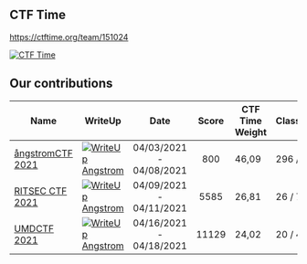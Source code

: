 ## CTF Time

https://ctftime.org/team/151024

[![CTF Time](https://img.shields.io/badge/CTF%20Time-n0internsh1p-black.svg?style=for-the-badge&colorA=black&logo=data:image/png;base64,iVBORw0KGgoAAAANSUhEUgAAABAAAAAQCAYAAAAf8/9hAAABIklEQVQ4EZ2SUUsCQRSFT4H2Vk8FUUHhUiSIuzNuEj4mUW8iKpaVqKn91ug/fTLuruyaLtbAx9zh3nPuHWYkSd+64r/ox6rgTDgTnKe4EFzGeILrDdwIp10tVOCvpMTacwd0AjremZVBOkC37Epal4nZN+xCRpQcUHydQgDFfBLN1p0jnzy2C62NnvfUhxw2GuB5By5BKSCLD6Usvwwol4tLcdVAHhUfKv7aR3qOO98H0DDQsBsw4PJLUgZ0485NA4824imEdZJcM4CHIJqApHPLQNtApwbdGvTuoB/jYofLtS242paPGHiHyzu/VGEQwNDCKITPEGZ1mNfhK96ndZiEMLZR3XsyQUfQE/QFb4KhYCyYCmaCeRxPBCPBh+A1ql8AwvWtPYtBNU4AAAAASUVORK5CYII=)](https://ctftime.org/team/151024)  

## Our contributions

| Name                                               | WriteUp                | Date |Score|CTF Time Weight| Classement |
|-------------------|------|:---:|:----------:|------------|------------|
| [ångstromCTF 2021](https://ctftime.org/event/1265) | [![WriteUp Angstrom](https://img.shields.io/badge/WriteUp-ångstrom-black.svg?style=for-the-badge&colorA=red)](ANGSTROMCTF2021/) |04/03/2021 - 04/08/2021|800|46,09|296 / 1502|
| [RITSEC CTF 2021](https://ctftime.org/event/1309) | [![WriteUp Angstrom](https://img.shields.io/badge/WriteUp-RITSEC-black.svg?style=for-the-badge&colorA=red)](RITSEC2021/) |04/09/2021 - 04/11/2021|5585|26,81|26 / 723|
| [UMDCTF 2021](https://ctftime.org/event/1288) | [![WriteUp Angstrom](https://img.shields.io/badge/WriteUp-UMDCTF-black.svg?style=for-the-badge&colorA=red)](UMDCTF2021//) |04/16/2021 - 04/18/2021|11129|24,02|20 / 484|
